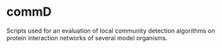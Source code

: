 # commD

Scripts used for an evaluation of local community detection algorithms on protein interaction networks of several model organisms.

